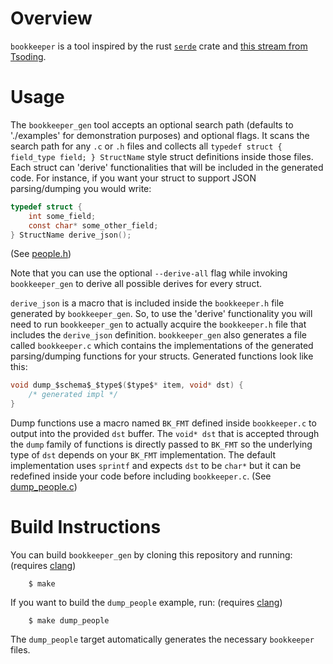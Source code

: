 # Overview
`bookkeeper` is a tool inspired by the rust [`serde`](https://serde.rs/) crate and [this stream from Tsoding](https://youtu.be/hnM6aSpWJ8c?si=7WqJW0dy8oaJtdmm).

# Usage
The `bookkeeper_gen` tool accepts an optional search path (defaults to './examples' for demonstration purposes) and optional flags. It scans the search path for any `.c` or `.h` files and collects all `typedef struct { field_type field; } StructName` style struct definitions inside those files. Each struct can 'derive' functionalities that will be included in the generated code. For instance, if you want your struct to support JSON parsing/dumping you would write:

```c
typedef struct {
    int some_field;
    const char* some_other_field;
} StructName derive_json();
```
(See [people.h](https://github.com/serd223/bookkeeper/blob/master/examples/people.h))

Note that you can use the optional `--derive-all` flag while invoking `bookkeeper_gen` to derive all possible derives for every struct.

`derive_json` is a macro that is included inside the `bookkeeper.h` file generated by `bookkeeper_gen`. So, to use the 'derive' functionality you will need to run `bookkeeper_gen` to actually acquire the `bookkeeper.h` file that includes the `derive_json` definition. `bookkeeper_gen` also generates a file called `bookkeeper.c` which contains the implementations of the generated parsing/dumping functions for your structs. Generated functions look like this:
```c
void dump_$schema$_$type$($type$* item, void* dst) {
    /* generated impl */
}
```
Dump functions use a macro named `BK_FMT` defined inside `bookkeeper.c` to output into the provided `dst` buffer. The `void* dst` that is accepted through the `dump` family of functions is directly passed to `BK_FMT` so the underlying type of `dst` depends on your `BK_FMT` implementation. The default implementation uses `sprintf` and expects `dst` to be `char*` but it can be redefined inside your code before including `bookkeeper.c`.
(See [dump_people.c](https://github.com/serd223/bookkeeper/blob/master/examples/dump_people.c))

# Build Instructions
You can build `bookkeeper_gen` by cloning this repository and running: (requires [clang](https://releases.llvm.org/download.html))
```console
    $ make
```

If you want to build the `dump_people` example, run: (requires [clang](https://releases.llvm.org/download.html))
```console
    $ make dump_people
```
The `dump_people` target automatically generates the necessary `bookkeeper` files.
